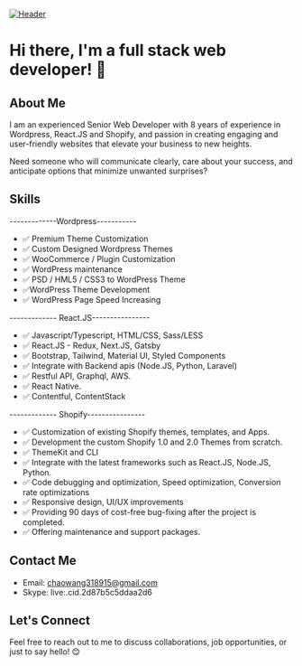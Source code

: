 [![Header](https://s3.amazonaws.com/creativetim_bucket/products/582/original/vision-ui-dashboard-pro-react.png "Header")](https://www.creative-tim.com/)


# Hi there, I'm a full stack web developer! 👋

## About Me
I am an experienced Senior Web Developer with 8 years of experience in Wordpress, React.JS and Shopify, and passion in creating engaging and user-friendly websites that elevate your business to new heights.

Need someone who will communicate clearly, care about your success, and anticipate options that minimize unwanted surprises? 

## Skills
 -------------Wordpress-----------
- ✅ Premium Theme Customization
- ✅ Custom Designed Wordpress Themes
- ✅ WooCommerce / Plugin Customization
- ✅ WordPress maintenance
- ✅ PSD / HML5 / CSS3 to WordPress Theme
- ✅WordPress Theme Development
- ✅ WordPress Page Speed Increasing

------------- React.JS----------------
- ✅ Javascript/Typescript, HTML/CSS, Sass/LESS
- ✅ React.JS - Redux, Next.JS, Gatsby
- ✅ Bootstrap, Tailwind, Material UI, Styled Components
- ✅ Integrate with Backend apis (Node.JS, Python, Laravel)
- ✅ Restful API, Graphql, AWS.
- ✅ React Native.
- ✅ Contentful, ContentStack

------------- Shopify----------------
- ✅ Customization of existing Shopify themes, templates, and Apps.
- ✅ Development the custom Shopify 1.0 and 2.0 Themes from scratch.
- ✅ ThemeKit and CLI
- ✅ Integrate with the latest frameworks such as React.JS, Node.JS, Python.
- ✅ Code debugging and optimization, Speed optimization, Conversion rate optimizations
- ✅ Responsive design, UI/UX improvements
- ✅ Providing 90 days of cost-free bug-fixing after the project is completed.
- ✅ Offering maintenance and support packages.
 
## Contact Me
- Email: chaowang318915@gmail.com
- Skype: live:.cid.2d87b5c5ddaa2d6

## Let's Connect
Feel free to reach out to me to discuss collaborations, job opportunities, or just to say hello! 😊
